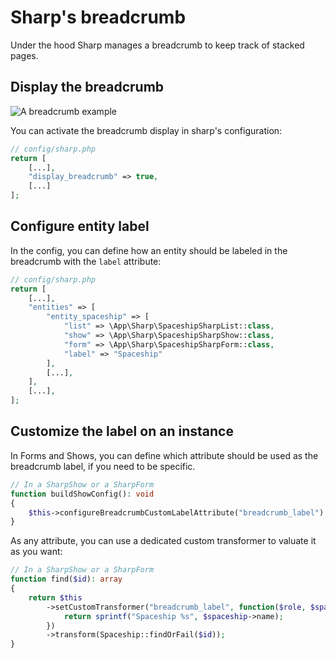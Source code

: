 # Sharp's breadcrumb

Under the hood Sharp manages a breadcrumb to keep track of stacked pages.

## Display the breadcrumb

![A breadcrumb example](./img/breadcrumb.png)

You can activate the breadcrumb display in sharp's configuration: 

```php
// config/sharp.php
return [
    [...],
    "display_breadcrumb" => true,
    [...]
];
```

## Configure entity label

In the config, you can define how an entity should be labeled in the breadcrumb with the `label` attribute:

```php
// config/sharp.php
return [
    [...],
    "entities" => [
        "entity_spaceship" => [
            "list" => \App\Sharp\SpaceshipSharpList::class,
            "show" => \App\Sharp\SpaceshipSharpShow::class,
            "form" => \App\Sharp\SpaceshipSharpForm::class,
            "label" => "Spaceship"
        ],
        [...],
    ],
    [...],
];
```

## Customize the label on an instance

In Forms and Shows, you can define which attribute should be used as the breadcrumb label, if you need to be specific.

```php
// In a SharpShow or a SharpForm
function buildShowConfig(): void
{
    $this->configureBreadcrumbCustomLabelAttribute("breadcrumb_label");
}
```

As any attribute, you can use a dedicated custom transformer to valuate it as you want:

```php
// In a SharpShow or a SharpForm
function find($id): array
{
    return $this
        ->setCustomTransformer("breadcrumb_label", function($role, $spaceship) {
            return sprintf("Spaceship %s", $spaceship->name);
        })
        ->transform(Spaceship::findOrFail($id));
}
```